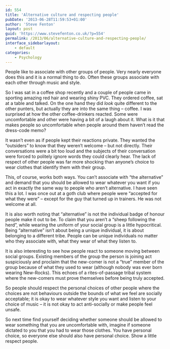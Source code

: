 ```yaml
---
id: 554
title: 'Alternative culture and respecting people'
pubDate: '2013-06-28T11:59:53+01:00'
author: 'Steve Fenton'
layout: post
guid: 'https://www.stevefenton.co.uk/?p=554'
permalink: /2013/06/alternative-culture-and-respecting-people/
interface_sidebarlayout:
    - default
categories:
    - Psychology
---
```


People like to associate with other groups of people. Very nearly everyone does this and it is a normal thing to do. Often these groups associate with each other through music and style.

So I was sat in a coffee shop recently and a couple of people came in sporting amazing red hair and wearing shiny PVC. They ordered coffee, sat at a table and talked. On the one hand they did *look* quite different to the other punters, but actually they are into the same thing – coffee. I was surprised at how the other coffee-drinkers reacted. Some were uncomfortable and other were having a bit of a laugh about it. What is it that makes people so uncomfortable when people around them haven’t read the dress-code memo?

It wasn’t even as if people kept their reactions private. They wanted the “outsiders” to know that they weren’t welcome – but not directly. Their conversations were a bit too loud and the subjects of their conversation were forced to politely ignore words they could clearly hear. The lack of respect of other people was far more shocking than anyone’s choice to wear clothes that identify them with their group.

This, of course, works both ways. You can’t associate with “the alternative” and demand that you should be allowed to wear whatever you want if you act in exactly the same way to people who aren’t alternative. I have seen this a lot. I was once out at a goth club where people were “accepted for what they were” – except for the guy that turned up in trainers. He was not welcome at all.

It is also worth noting that “alternative” is not the individual badge of honour people make it out to be. To claim that you aren’t a “sheep following the herd”, while wearing the uniform of your social group is a little hypocritical. Being “alternative” isn’t about being a unique individual, it is about belonging to a different tribe. People can be unique individuals no matter who they associate with, what they wear of what they listen to.

It is also interesting to see how people react to someone moving between social groups. Existing members of the group the person is joining act suspiciously and proclaim that the new-comer is not a “true” member of the group because of what they used to wear (although nobody was ever born wearing New-Rocks). This echoes of a rites-of-passage tribal system where the new-comers must prove themselves before being truly accepted.

So people should respect the personal choices of other people where the choices are not behaviours outside the bounds of what we feel are socially acceptable; it is okay to wear whatever style you want and listen to your choice of music – it is not okay to act anti-socially or make people feel unsafe.

So next time find yourself deciding whether someone should be allowed to wear something that you are uncomfortable with, imagine if someone dictated to you that you had to wear those clothes. You have personal choice, so everyone else should also have personal choice. Show a little respect people.